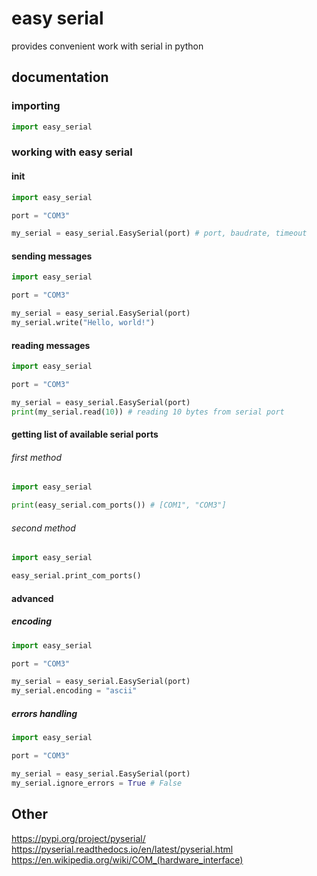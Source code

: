 # easy serial
provides convenient work with serial in python

## documentation

### importing
```python
import easy_serial
```

### working with easy serial
#### init
```python
import easy_serial

port = "COM3"

my_serial = easy_serial.EasySerial(port) # port, baudrate, timeout
```

#### sending messages
```python
import easy_serial

port = "COM3"

my_serial = easy_serial.EasySerial(port)
my_serial.write("Hello, world!")
```

#### reading messages
```python
import easy_serial

port = "COM3"

my_serial = easy_serial.EasySerial(port)
print(my_serial.read(10)) # reading 10 bytes from serial port
```

#### getting list of available serial ports
###### first method
```python
import easy_serial

print(easy_serial.com_ports()) # [COM1", "COM3"]
```
###### second method
```python
import easy_serial

easy_serial.print_com_ports()
```

#### advanced
##### encoding
```python
import easy_serial

port = "COM3"

my_serial = easy_serial.EasySerial(port)
my_serial.encoding = "ascii"
```

##### errors handling
```python
import easy_serial

port = "COM3"

my_serial = easy_serial.EasySerial(port)
my_serial.ignore_errors = True # False
```

## Other
https://pypi.org/project/pyserial/<br>
https://pyserial.readthedocs.io/en/latest/pyserial.html<br>
https://en.wikipedia.org/wiki/COM_(hardware_interface)
